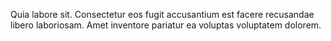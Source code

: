 Quia labore sit. Consectetur eos fugit accusantium est facere recusandae libero laboriosam. Amet inventore pariatur ea voluptas voluptatem dolorem.